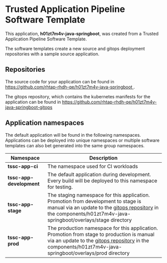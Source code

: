 # Trusted Application Pipeline Software Template

This application, **h01zt7m4v-java-springboot**, was created from a Trusted Application Pipeline Software Template.

The software templates create a new source and gitops deployment repositories with a sample source application. 

## Repositories

The source code for your application can be found in [https://github.com/rhtap-rhdh-qe/h01zt7m4v-java-springboot ](https://github.com/rhtap-rhdh-qe/h01zt7m4v-java-springboot ).
 
The gitops repository, which contains the kubernetes manifests for the application can be found in 
[https://github.com/rhtap-rhdh-qe/h01zt7m4v-java-springboot-gitops ](https://github.com/rhtap-rhdh-qe/h01zt7m4v-java-springboot-gitops ) 

## Application namespaces 

The default application will be found in the following namespaces. Applications can be deployed into unique namespaces or multiple software templates can also bet generated into the same group namespaces.  

|  Namespace   |  Description   |  
| -------- | -------- |
| **tssc-app-ci** | The namespace used for CI workloads |
| **tssc-app-development** | The default application during development. Every build will be deployed to this namespace for testing. |
| **tssc-app-stage** | The staging namespace for this application. Promotion from development to stage is manual via an update to the [gitops repository](https://github.com/rhtap-rhdh-qe/h01zt7m4v-java-springboot-gitops ) in the components/h01zt7m4v-java-springboot/overlays/stage directory |
| **tssc-app-prod** | The production namespace for this application. Promotion from stage to production is manual via an update to the [gitops repository](https://github.com/rhtap-rhdh-qe/h01zt7m4v-java-springboot-gitops ) in the components/h01zt7m4v-java-springboot/overlays/prod directory |